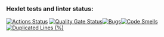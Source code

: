 ### Hexlet tests and linter status:
[![Actions Status](https://github.com/pwr44/devops-engineer-from-scratch-project-49/actions/workflows/hexlet-check.yml/badge.svg)](https://github.com/pwr44/devops-engineer-from-scratch-project-49/actions)  [![Quality Gate Status](https://sonarcloud.io/api/project_badges/measure?project=pwr44_devops-engineer-from-scratch-project-49&metric=alert_status)](https://sonarcloud.io/summary/new_code?id=pwr44_devops-engineer-from-scratch-project-49)[![Bugs](https://sonarcloud.io/api/project_badges/measure?project=pwr44_devops-engineer-from-scratch-project-49&metric=bugs)](https://sonarcloud.io/summary/new_code?id=pwr44_devops-engineer-from-scratch-project-49)[![Code Smells](https://sonarcloud.io/api/project_badges/measure?project=pwr44_devops-engineer-from-scratch-project-49&metric=code_smells)](https://sonarcloud.io/summary/new_code?id=pwr44_devops-engineer-from-scratch-project-49)[![Duplicated Lines (%)](https://sonarcloud.io/api/project_badges/measure?project=pwr44_devops-engineer-from-scratch-project-49&metric=duplicated_lines_density)](https://sonarcloud.io/summary/new_code?id=pwr44_devops-engineer-from-scratch-project-49)
